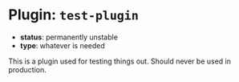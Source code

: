 # Plugin: `test-plugin`

- **status**: permanently unstable
- **type**: whatever is needed

This is a plugin used for testing things out. Should never be used in production.
